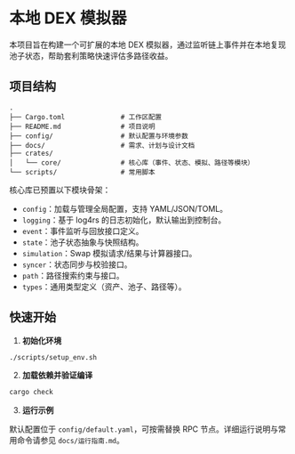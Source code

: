 # 本地 DEX 模拟器

本项目旨在构建一个可扩展的本地 DEX 模拟器，通过监听链上事件并在本地复现池子状态，帮助套利策略快速评估多路径收益。

## 项目结构

```text
.
├── Cargo.toml              # 工作区配置
├── README.md               # 项目说明
├── config/                 # 默认配置与环境参数
├── docs/                   # 需求、计划与设计文档
├── crates/
│   └── core/               # 核心库（事件、状态、模拟、路径等模块）
└── scripts/                # 常用脚本
```

核心库已预置以下模块骨架：

- `config`：加载与管理全局配置，支持 YAML/JSON/TOML。
- `logging`：基于 log4rs 的日志初始化，默认输出到控制台。
- `event`：事件监听与回放接口定义。
- `state`：池子状态抽象与快照结构。
- `simulation`：Swap 模拟请求/结果与计算器接口。
- `syncer`：状态同步与校验接口。
- `path`：路径搜索约束与接口。
- `types`：通用类型定义（资产、池子、路径等）。

## 快速开始

1. **初始化环境**

```bash
./scripts/setup_env.sh
```

2. **加载依赖并验证编译**

```bash
cargo check
```

3. **运行示例**

默认配置位于 `config/default.yaml`，可按需替换 RPC 节点。详细运行说明与常用命令请参见 `docs/运行指南.md`。
